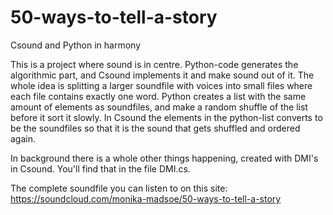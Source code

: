 # 50-ways-to-tell-a-story
Csound and Python in harmony

This is a project where sound is in centre. Python-code generates the algorithmic part, and Csound implements it and make sound out of it. 
The whole idea is splitting a larger soundfile with voices into small files where each file contains exactly one word. 
Python creates a list with the same amount of elements as soundfiles, and make a random shuffle of the list before it sort it slowly.
In Csound the elements in the python-list converts to be the soundfiles so that it is the sound that gets shuffled and ordered again.

In background there is a whole other things happening, created with DMI's in Csound. You'll find that in the file DMI.cs.

The complete soundfile you can listen to on this site: https://soundcloud.com/monika-madsoe/50-ways-to-tell-a-story
